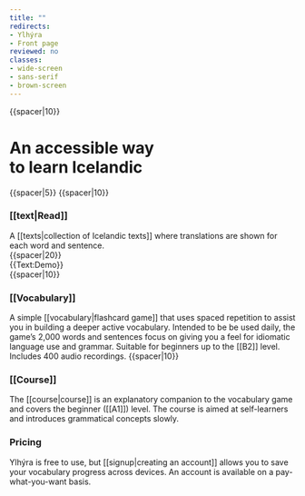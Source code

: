 ```yaml
---
title: ""
redirects:
- Ylhýra
- Front page
reviewed: no
classes:
- wide-screen
- sans-serif
- brown-screen
---
```

<!-- <div style="
  background: #f09f9f;
  padding: 8px 12px;
  border: 1px solid #ce8d8d;
  border-radius: 5px;">
This is a testing site for the next version of Ylhýra. It contains some bugs and non-functioning links.
</div> -->

<div id="frontpage-screen">
{{spacer|10}}
<h1>An accessible way <br/>to learn Icelandic</h1>
{{spacer|5}}
<Frontpage/>
{{spacer|10}}

<h3>[[text|Read]]</h3>
<div id="frontpage-splash-screen">
<div id="frontpage-splash-screen-english">
<!--<span class="underline_links">{{Text:Ylhýra}}</span> includes--> A [[texts|collection of Icelandic texts]] where translations are shown for each word and sentence.
</div>
{{spacer|20}}
<div id="frontpage-splash-screen-demo">
<div>
{{Text:Demo}}
</div>
</div>
</div>
{{spacer|10}}

<h3>[[Vocabulary]]</h3>

A simple [[vocabulary|flashcard game]] that uses spaced repetition to assist you in building a deeper active vocabulary. Intended to be be used daily, the game’s 2,000 words and sentences focus on giving you a feel for idiomatic language use and grammar. Suitable for beginners up to the [[B2]] level.  Includes 400 audio recordings.
{{spacer|10}}

<h3>[[Course]]</h3>

The [[course|course]] is an explanatory companion to the vocabulary game and covers the beginner ([[A1]]) level. The course is aimed at self-learners and introduces grammatical concepts slowly.
</div>
<section class="frontpage-pricing">
<div>
<h3>Pricing</h3>

Ylhýra is free to use, but [[signup|creating an account]] allows you to save your vocabulary progress across devices. An account is available on a pay-what-you-want basis.<!--; the recommended price is 20 U.S. dollars but if you wish to pay nothing, you can.-->
</div>
</section>
<!--

Ylhýra is a

2000 words and sentences


--->

<!--
<hr/>

<div id="latest-articles">
<div>
'''[[Texts|<span style="color:black">Latest articles</span>]]'''
</div>
{{Front page item
|title=Brennu-Njáls_saga/Höskuldur_og_brennan
|displayed title=Kaflar úr Brennu-Njáls sögu
|image=Möðruvallabók f13r.jpg
|word count=2,200
|level=B1
}}
{{Front page item
|title=Egils saga/Veisla hjá afa
|displayed title=Kafli úr Egils sögu
|image=Artyom-kabajev-gOF5rrU1EpU-unsplash.jpg
|word count=270
|level=A1
}}
{{Front page item
|title=Vestmannaeyjar
|displayed title=Vestmannaeyjar
|image=Anders-nord-t8jBiJQx4eE-unsplash.jpg
|word count=90
|level=A2
}}
</div>

<hr/>

<div style="font-size:94%">'''[[explanations|<span style="color:black">Recent explanatory material</span>]]'''</div>
{{Project:Newest}}
-->
